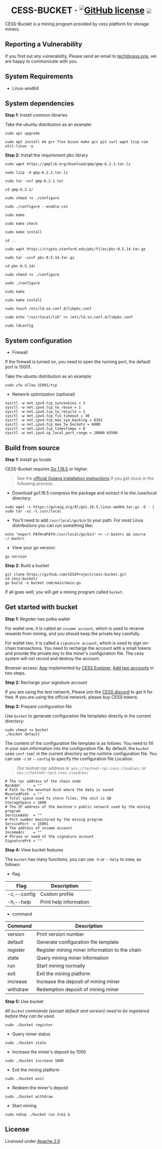 # <h1 align="center">CESS-BUCKET &middot; [![GitHub license](https://img.shields.io/badge/license-Apache2-blue)](#LICENSE) <a href=""><img src="https://img.shields.io/badge/golang-%3E%3D1.16-blue.svg" /></a></h1>

CESS-Bucket is a mining program provided by cess platform for storage miners.


## Reporting a Vulnerability

If you find out any vulnerability, Please send an email to tech@cess.one, we are happy to communicate with you.


## System Requirements

- Linux-amd64


## System dependencies

**Step 1:** Install common libraries

Take the ubuntu distribution as an example:

```shell
sudo apt upgrade

sudo apt install m4 g++ flex bison make gcc git curl wget lzip vim util-linux -y
```

**Step 2:** Install the requirement pbc library

```shell
sudo wget https://gmplib.org/download/gmp/gmp-6.2.1.tar.lz

sudo lzip -d gmp-6.2.1.tar.lz

sudo tar -xvf gmp-6.2.1.tar

cd gmp-6.2.1/

sudo chmod +x ./configure

sudo ./configure --enable-cxx

sudo make

sudo make check

sudo make install

cd ..

sudo wget https://crypto.stanford.edu/pbc/files/pbc-0.5.14.tar.gz

sudo tar -zxvf pbc-0.5.14.tar.gz

cd pbc-0.5.14/

sudo chmod +x ./configure

sudo ./configure

sudo make

sudo make install

sudo touch /etc/ld.so.conf.d/libpbc.conf

sudo echo "/usr/local/lib" >> /etc/ld.so.conf.d/libpbc.conf

sudo ldconfig
```


## System configuration

- Firewall

If the firewall is turned on, you need to open the running port, the default port is 15001.

Take the ubuntu distribution as an example:

```shell
sudo ufw allow 15001/tcp
```
- Network optimization (optional)

```shell
sysctl -w net.ipv4.tcp_syncookies = 1
sysctl -w net.ipv4.tcp_tw_reuse = 1
sysctl -w net.ipv4.tcp_tw_recycle = 1
sysctl -w net.ipv4.tcp_fin_timeout = 30
sysctl -w net.ipv4.tcp_max_syn_backlog = 8192
sysctl -w net.ipv4.tcp_max_tw_buckets = 6000
sysctl -w net.ipv4.tcp_timestsmps = 0
sysctl -w net.ipv4.ip_local_port_range = 10000 65500
```


## Build from source

**Step 1:** Install go locale

CESS-Bucket requires [Go 1.16.5](https://golang.org/dl/) or higher.

> See the [official Golang installation instructions](https://golang.org/doc/install) If you get stuck in the following process.

- Download go1.16.5 compress the package and extract it to the /use/local directory:

```shell
sudo wget -c https://golang.org/dl/go1.16.5.linux-amd64.tar.gz -O - | sudo tar -xz -C /usr/local
```

- You'll need to add `/usr/local/go/bin` to your path. For most Linux distributions you can run something like:

```shell
echo "export PATH=$PATH:/usr/local/go/bin" >> ~/.bashrc && source ~/.bashrc
```

- View your go version:

```shell
go version
```

**Step 2:** Build a bucket

```shell
git clone https://github.com/CESSProject/cess-bucket.git
cd cess-bucket/
go build -o bucket cmd/main/main.go
```

If all goes well, you will get a mining program called `bucket`.


## Get started with bucket

**Step 1:** Register two polka wallet

For wallet one, it is called an  `income account`, which is used to receive rewards from mining, and you should keep the private key carefully.

For wallet two, it is called a `signature account`, which is used to sign on-chain transactions. You need to recharge the account with a small tokens and provide the private key to the miner's configuration file. The cess system will not record and destroy the account.

Browser access: [App](https://testnet-rpc.cess.cloud/explorer) implemented by [CESS Explorer](https://github.com/CESSProject/cess-explorer), [Add two accounts](https://github.com/CESSProject/W3F-illustration/blob/main/gateway/createAccount.PNG) in two steps.

**Step 2:** Recharge your signature account

If you are using the test network, Please join the [CESS discord](https://discord.gg/mYHTMfBwNS) to get it for free. If you are using the official network, please buy CESS tokens.

**Step 3:** Prepare configuration file

Use `bucket` to generate configuration file templates directly in the current directory:

```shell
sudo chmod +x bucket
./bucket default
```

The content of the configuration file template is as follows. You need to fill in your own information into the configuration file. By default, the `bucket` uses `conf.toml` in the current directory as the runtime configuration file. You can use `-c` or `--config` to specify the configuration file Location.

> Our testnet rpc address is: `wss://testnet-rpc.cess.cloud/ws/` or `wss://testnet-rpc1.cess.cloud/ws/`

```
# The rpc address of the chain node
RpcAddr      = ""
# Path to the mounted disk where the data is saved
MountedPath  = ""
# Total space used to store files, the unit is GB
StorageSpace = 1000
# The IP address of the machine's public network used by the mining program
ServiceAddr  = ""
# Port number monitored by the mining program
ServicePort  = 15001
# The address of income account
IncomeAcc    = ""
# Phrase or seed of the signature account
SignaturePrk = ""
```

**Step 4:** View bucket features

The `bucket` has many functions, you can use `-h` or `--help` to view, as follows:

- flag

| Flag        | Description                             |
| ----------- | --------------------------------------- |
| -c,--config | Custom profile |
| -h,--help   | Print help information                  |

- command

| Command  | Description                                    |
| -------- | ---------------------------------------------- |
| version  | Print version number                           |
| default  | Generate configuration file template           |
| register | Register mining miner information to the chain |
| state    | Query mining miner information                 |
| run      | Start mining normally                          |
| exit     | Exit the mining platform                       |
| increase | Increase the deposit of mining miner           |
| withdraw | Redemption deposit of mining miner             |

**Step 5:** Use bucket

*All `bucket` commands (except default and version) need to be registered before they can be used.*

```shell
sudo ./bucket register
```

- Query miner status

```shell
sudo ./bucket state
```

- Increase the miner's deposit by 1000

```shell
sudo ./bucket increase 1000
```

- Exit the mining platform

```shell
sudo ./bucket exit
```

- Redeem the miner's deposit

```shell
sudo ./bucket withdraw
```

- Start mining

```shell
sudo nohup ./bucket run 2>&1 &
```

## License
Licensed under [Apache 2.0](https://github.com/CESSProject/cess-bucket/blob/main/LICENSE)
